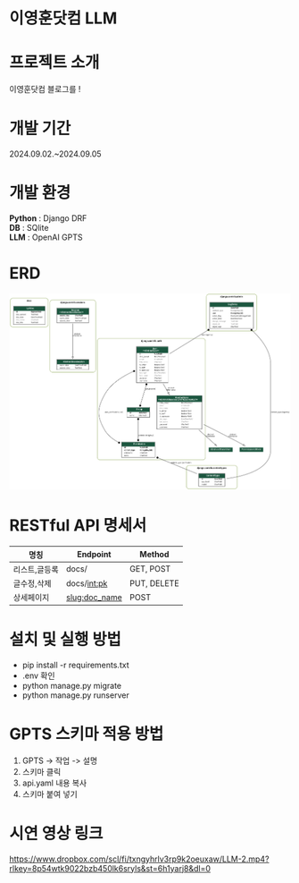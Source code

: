 # 이영훈닷컴 LLM

# 프로젝트 소개
이영훈닷컴 블로그를 !<br>

# 개발 기간
2024.09.02.~2024.09.05<br>

# 개발 환경
**Python** : Django DRF<br>
**DB** : SQlite<br>
**LLM** : OpenAI GPTS

# ERD
![image](https://github.com/leeyounghuncom/lyhblogllm/blob/main/etc/erd.png?raw=true)

# RESTful API 명세서
 명칭      | Endpoint        | Method      
|---------|-----------------|-------------|
 리스트,글등록 | docs/           | GET, POST   
 글수정,삭제  | docs/<int:pk>   | PUT, DELETE 
 상세페이지   | <slug:doc_name> | POST        

# 설치 및 실행 방법
* pip install -r requirements.txt
* .env 확인
* python manage.py migrate
* python manage.py runserver

# GPTS 스키마 적용 방법
1. GPTS -> 작업 -> 설명 
2. 스키마 클릭 
3. api.yaml 내용 복사
4. 스키마 붙여 넣기 

# 시연 영상 링크
https://www.dropbox.com/scl/fi/txngyhrlv3rp9k2oeuxaw/LLM-2.mp4?rlkey=8p54wtk9022bzb450lk6sryls&st=6h1yarj8&dl=0
